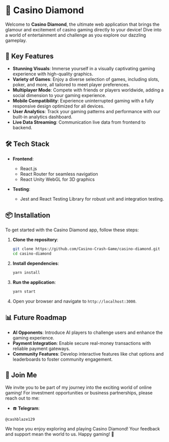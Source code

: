 # 💎 Casino Diamond

Welcome to **Casino Diamond**, the ultimate web application that brings the glamour and excitement of casino gaming directly to your device! Dive into a world of entertainment and challenge as you explore our dazzling gameplay.

## 🚀 Key Features

- **Stunning Visuals**: Immerse yourself in a visually captivating gaming experience with high-quality graphics.
- **Variety of Games**: Enjoy a diverse selection of games, including slots, poker, and more, all tailored to meet player preferences.
- **Multiplayer Mode**: Compete with friends or players worldwide, adding a social dimension to your gaming experience.
- **Mobile Compatibility**: Experience uninterrupted gaming with a fully responsive design optimized for all devices.
- **User Analytics**: Track your gaming patterns and performance with our built-in analytics dashboard.
- **Live Data Streaming**: Communication live data from frontend to backend.

## 🛠 Tech Stack

- **Frontend**: 
  - React.js
  - React Router for seamless navigation
  - React Unity WebGL for 3D graphics

- **Testing**: 
  - Jest and React Testing Library for robust unit and integration testing.

## 📦 Installation

To get started with the Casino Diamond app, follow these steps:

1. **Clone the repository**:
    ```bash
    git clone https://github.com/Casino-Crash-Game/casino-diamond.git
    cd casino-diamond
    ```

2. **Install dependencies**:
    ```bash
    yarn install
    ```

3. **Run the application**:
    ```bash
    yarn start
    ```

4. Open your browser and navigate to `http://localhost:3000`.

## 📊 Future Roadmap

- **AI Opponents**: Introduce AI players to challenge users and enhance the gaming experience.
- **Payment Integration**: Enable secure real-money transactions with reliable payment gateways.
- **Community Features**: Develop interactive features like chat options and leaderboards to foster community engagement.

## 🤝 Join Me

We invite you to be part of my journey into the exciting world of online gaming! For investment opportunities or business partnerships, please reach out to me:

- ☎️ **Telegram**: 
~~~
@cashblaze129
~~~

We hope you enjoy exploring and playing Casino Diamond! Your feedback and support mean the world to us. Happy gaming! 🎉
